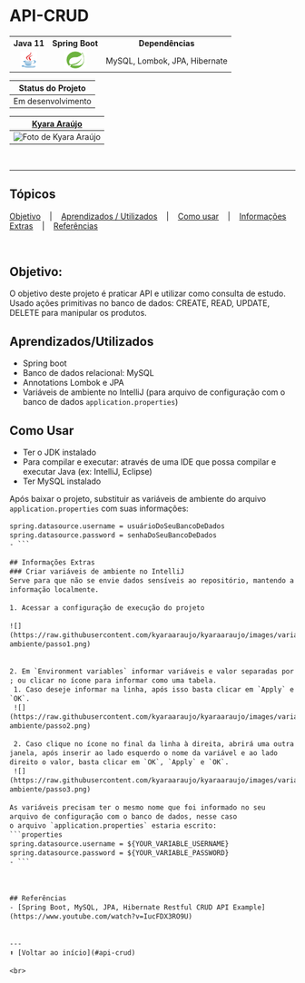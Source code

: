 # API-CRUD

<div align="center">


<table>
  <tr align="center">
    <th>Java 11</th>
    <th>Spring Boot</th>
    <th>Dependências</th>
  </tr>
  <tr align="center">
    <td>
      <img alt="java logo" height="30" width="30" src="https://raw.githubusercontent.com/kyaraaraujo/kyaraaraujo/images/logos/java-logo-sem-nome.png">
    </td>
    <td>
      <img  alt="spring logo" height="30" width="40" src="https://raw.githubusercontent.com/kyaraaraujo/kyaraaraujo/images/logos/spring-logo.png">
    </td>
    <td >
      <span >MySQL, Lombok, JPA, Hibernate</span>
    </td>
  </tr>
</table>


| Status do Projeto  | 
|        :---:       |  
| Em desenvolvimento |   

|                       [Kyara Araújo](https://github.com/kyaraaraujo)                  |
|                                        :---:                                          |
| <img src="https://github.com/kyaraaraujo.png" width="80" alt="Foto de Kyara Araújo"/> |  



<br>


</div>


---


## Tópicos


[Objetivo](#objetivo) &nbsp;&nbsp; | &nbsp;&nbsp;
[Aprendizados / Utilizados](#aprendizados/utilizados) &nbsp;&nbsp; | &nbsp;&nbsp;
[Como usar](#como-usar) &nbsp;&nbsp; | &nbsp;&nbsp;
[Informações Extras](#informações-extras) &nbsp;&nbsp; | &nbsp;&nbsp;
[Referências](#referências) &nbsp;&nbsp;

<br>

## Objetivo:
O objetivo deste projeto é praticar API e utilizar como consulta de estudo.
Usado ações primitivas no banco de dados: CREATE, READ, UPDATE, DELETE para manipular os produtos.

## Aprendizados/Utilizados
- Spring boot
- Banco de dados relacional: MySQL
- Annotations Lombok e JPA
- Variáveis de ambiente no IntelliJ (para arquivo de configuração com o banco de dados `application.properties`)

## **Como Usar**
- Ter o JDK instalado
- Para compilar e executar: através de uma IDE que possa compilar e executar Java (ex: IntelliJ, Eclipse)
- Ter MySQL instalado

Após baixar o projeto, substituir as variáveis de ambiente do arquivo `application.properties` com suas informações:
  ```properties
  spring.datasource.username = usuárioDoSeuBancoDeDados
  spring.datasource.password = senhaDoSeuBancoDeDados
- ```

## Informações Extras
### Criar variáveis de ambiente no IntelliJ
Serve para que não se envie dados sensíveis ao repositório, mantendo a informação localmente.

1. Acessar a configuração de execução do projeto

![](https://raw.githubusercontent.com/kyaraaraujo/kyaraaraujo/images/variaveis-ambiente/passo1.png)


2. Em `Environment variables` informar variáveis e valor separadas por ; ou clicar no ícone para informar como uma tabela.
   1. Caso deseje informar na linha, após isso basta clicar em `Apply` e `OK`.
   ![](https://raw.githubusercontent.com/kyaraaraujo/kyaraaraujo/images/variaveis-ambiente/passo2.png)
   
   2. Caso clique no ícone no final da linha à direita, abrirá uma outra janela, após inserir ao lado esquerdo o nome da variável e ao lado direito o valor, basta clicar em `OK`, `Apply` e `OK`.
   ![](https://raw.githubusercontent.com/kyaraaraujo/kyaraaraujo/images/variaveis-ambiente/passo3.png)

As variáveis precisam ter o mesmo nome que foi informado no seu arquivo de configuração com o banco de dados, nesse caso 
o arquivo `application.properties` estaria escrito:
  ```properties
  spring.datasource.username = ${YOUR_VARIABLE_USERNAME}
  spring.datasource.password = ${YOUR_VARIABLE_PASSWORD}
- ```



## Referências
- [Spring Boot, MySQL, JPA, Hibernate Restful CRUD API Example](https://www.youtube.com/watch?v=IucFDX3RO9U)


---
⬆ [Voltar ao início](#api-crud)

<br>
